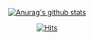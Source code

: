  <div align=center>
	
 [![Anurag's github stats](https://github-readme-stats.vercel.app/api?username=dlrtn)](https://github.com/anuraghazra/github-readme-stats)
	
  </div>
 <div align=center>
	
[![Hits](https://hits.seeyoufarm.com/api/count/incr/badge.svg?url=https%3A%2F%2Fgithub.com%2Fdlrtn%2Fhit-counter&count_bg=%2379C83D&title_bg=%23555555&icon=&icon_color=%23E7E7E7&title=hits&edge_flat=false)](https://hits.seeyoufarm.com)
	
  </div>
